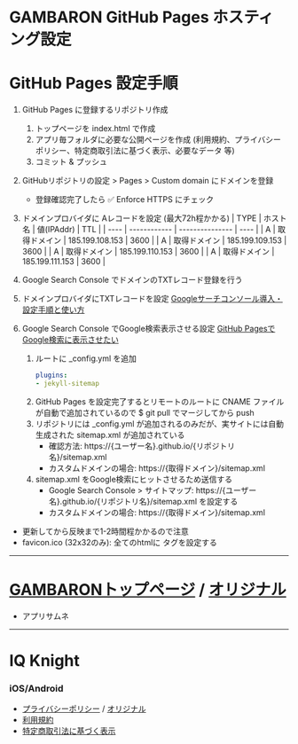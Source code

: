 GAMBARON GitHub Pages ホスティング設定
=============================================================================

GitHub Pages 設定手順
=============================================================================
1. GitHub Pages に登録するリポジトリ作成
	1. トップページを index.html で作成
	2. アプリ毎フォルダに必要な公開ページを作成 (利用規約、プライバシーポリシー、特定商取引法に基づく表示、必要なデータ 等)
	3. コミット & プッシュ

2. GitHubリポジトリの設定 > Pages > Custom domain にドメインを登録
	- 登録確認完了したら ✅ Enforce HTTPS にチェック

3. ドメインプロバイダに Aレコードを設定 (最大72h程かかる)
	| TYPE | ホスト名     | 値(IPAddr)      | TTL  |
	| ---- | ------------ | --------------- | ---- |
	| A    | 取得ドメイン | 185.199.108.153 | 3600 |
	| A    | 取得ドメイン | 185.199.109.153 | 3600 |
	| A    | 取得ドメイン | 185.199.110.153 | 3600 |
	| A    | 取得ドメイン | 185.199.111.153 | 3600 |

4. Google Search Console でドメインのTXTレコード登録を行う

5. ドメインプロバイダにTXTレコードを設定 [Googleサーチコンソール導入・設定手順と使い方](https://www.onamae.com/column/howto/2/)

6. Google Search Console でGoogle検索表示させる設定 [GitHub PagesでGoogle検索に表示させたい](https://qiita.com/r_saiki/items/9ab3be34fa255724c9dd)
	1. ルートに _config.yml を追加
		```yml
		plugins:
		- jekyll-sitemap
		```
	2. GitHub Pages を設定完了するとリモートのルートに CNAME ファイルが自動で追加されているので $ git pull でマージしてから push
	3. リポジトリには _config.yml が追加されるのみだが、実サイトには自動生成された sitemap.xml が追加されている
		- 確認方法: https://{ユーザー名}.github.io/{リポジトリ名}/sitemap.xml
		- カスタムドメインの場合: https://{取得ドメイン}/sitemap.xml
	4. sitemap.xml をGoogle検索にヒットさせるため送信する
		- Google Search Console > サイトマップ: https://{ユーザー名}.github.io/{リポジトリ名}/sitemap.xml を設定する
		- カスタムドメインの場合: https://{取得ドメイン}/sitemap.xml

- 更新してから反映まで1-2時間程かかるので注意
- favicon.ico (32x32のみ): 全てのhtmlに <link rel="icon" href="favicon.ico" type="image/x-icon"> タグを設定する



-----------------------------------------------------------------------------
[GAMBARONトップページ](https://gambaron.com) / [オリジナル](https://skyhanzo.github.io/pubapps/index.html)
=============================================================================
- アプリサムネ


-----------------------------------------------------------------------------
IQ Knight
=============================================================================

### iOS/Android
- [プライバシーポリシー](https://gambaron.com/IQKnight/privacy-policy.html) / [オリジナル](https://skyhanzo.github.io/pubapps/IQKnight/privacy-policy.html)
- [利用規約]()
- [特定商取引法に基づく表示]()
